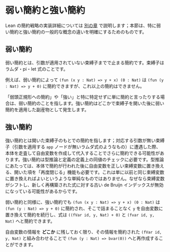 <!--
# Weak and strong reduction
-->

# 弱い簡約と強い簡約

<!--
The implementation details of Lean's reduction strategies is discussed in [another chapter](../type_checking/reduction.md); this section is specifically to clarify the difference between the general concepts of weak and strong reduction.
-->

Lean の簡約戦略の実装詳細については [別の章](../type_checking/reduction.md) で説明します；本節は、特に弱い簡約と強い簡約の一般的な概念の違いを明確にするためのものです。

<!--
## Weak reduction
-->

## 弱い簡約

<!--
Weak reduction refers to reduction that stops at binders which do not have an argument applied to them. By binders, we mean lambda, pi, and let expressions.
-->

弱い簡約とは、引数が適用されていない束縛子までで止まる簡約です。束縛子はラムダ・pi・let 式のことです。

<!--
For example, weak reduction can reduce `(fun (x y : Nat) => y + x) (0 : Nat)` to `(fun (y : Nat) => y + 0)`, but can do no further reduction.
-->

例えば、弱い簡約によって `(fun (x y : Nat) => y + x) (0 : Nat)` は `(fun (y : Nat) => y + 0)` に簡約できますが、これ以上の簡約はできません。

<!--
When we say or 'weak head normal form reduction', or just reduction without specifically identifying it as 'strong', we're talking about weak reduction. Strong reduction just happens as a byproduct of applying weak reduction after we've opened a binder somewhere else. 
-->

「弱頭正規形への簡約」や「強い」と特に特定せずに単に簡約と言ったりする場合は、弱い簡約のことを指します。強い簡約はどこかで束縛子を開いた後に弱い簡約を適用した副産物として発生します。

<!--
## Strong reduction
-->

## 強い簡約

<!--
Strong reduction refers to reduction under open binders; when we run across a binder without an accompanying argument (like a lambda expression with no `app` node applying an argument), we can traverse into the body and potentially do further reduction by creating and substituting in a free variable. Strong reduction is needed for type inference and definitional equality checking. For type inference, we also need the ability to "re-close" open terms, replacing free variables with the correct bound variables afer some reduction has been done in the body. This is not as simple as just replacing it with the same bound variable as before, because bound variables may have shifted, invalidating their old deBruijn index relative to the new rebuilt expression.
-->

強い簡約とは開いた束縛子のもとでの簡約を指します；対応する引数が無い束縛子（引数を適用する `app` ノードが無いラムダ式のようなもの）に遭遇した際、本体を走査して自由変数を作成して代入することでさらに簡約できる可能性があります。強い簡約は型推論と定義の定義上の同値のチェックに必要です。型推論にあたっては、本体で簡約が行われた後に自由変数を正しい束縛変数に置き換える、開いた項を「再度閉じる」機能も必要です。これは単に以前と同じ束縛変数に置き換えればよいというような単純なものではありません。なぜなら束縛変数がシフトし、新しく再構築された式に対する古い de Bruijn インデックスが無効になっている可能性があるからです。

<!--
As with weak reduction, strong reduction can stil reduce `(fun (x y : Nat) => y + x) (0 : Nat)` to `(fun (y : Nat) => y + 0)`, and instead of getting stuck, it can continue by substituting `y` for a free variable, reducing the expression further to `((fVar id, y, Nat) + 0)`, and `(fvar id, y, Nat)`. 
-->

弱い簡約と同様に、強い簡約でも `(fun (x y : Nat) => y + x) (0 : Nat)` は `(fun (y : Nat) => y + 0)` に簡約され、そこで詰まることなく `y` を自由変数に置き換えて簡約を続行し、式は `((fVar id, y, Nat) + 0)` と `(fvar id, y, Nat)` へと簡約できます。

<!--
As long as we keep the free variable information around _somewhere_, we can re-combine that information with the reduced `(fVar id, y, Nat)` to recreate `(fun (y : Nat) => bvar(0))`
-->

自由変数の情報を **どこか** に残しておく限り、その情報を簡約された `(fVar id, y, Nat)` と組み合わせることで `(fun (y : Nat) => bvar(0))` へと再作成することができます。

